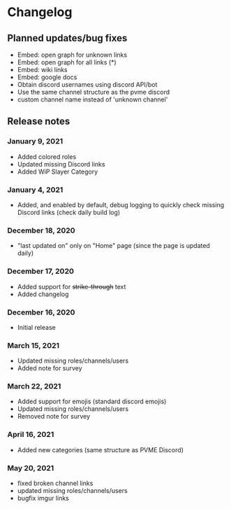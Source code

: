 # Changelog

## Planned updates/bug fixes

- Embed: open graph for unknown links
- Embed: open graph for all links (*)
- Embed: wiki links
- Embed: google docs
- Obtain discord usernames using discord API/bot
- Use the same channel structure as the pvme discord
- custom channel name instead of 'unknown channel'


## Release notes

### January 9, 2021

- Added colored roles
- Updated missing Discord links
- Added WiP Slayer Category

### January 4, 2021

- Added, and enabled by default, debug logging to quickly check missing Discord links (check daily build log)

### December 18, 2020

- "last updated on" only on "Home" page (since the page is updated daily)

### December 17, 2020

- Added support for ~~strike-through~~ text
- Added changelog

### December 16, 2020

- Initial release

### March 15, 2021

- Updated missing roles/channels/users
- Added note for survey

### March 22, 2021

- Added support for emojis (standard discord emojis)
- Updated missing roles/channels/users
- Removed note for survey

### April 16, 2021

- Added new categories (same structure as PVME Discord)

### May 20, 2021

- fixed broken channel links
- updated missing roles/channels/users
- bugfix imgur links
